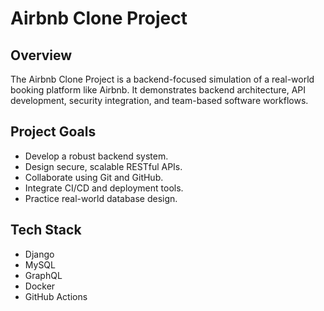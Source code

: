# Airbnb Clone Project

## Overview
The Airbnb Clone Project is a backend-focused simulation of a real-world booking platform like Airbnb. It demonstrates backend architecture, API development, security integration, and team-based software workflows.

## Project Goals
- Develop a robust backend system.
- Design secure, scalable RESTful APIs.
- Collaborate using Git and GitHub.
- Integrate CI/CD and deployment tools.
- Practice real-world database design.

## Tech Stack
- Django
- MySQL
- GraphQL
- Docker
- GitHub Actions

